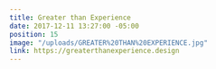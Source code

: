 ```yaml
---
title: Greater than Experience
date: 2017-12-11 13:27:00 -05:00
position: 15
image: "/uploads/GREATER%20THAN%20EXPERIENCE.jpg"
link: https://greaterthanexperience.design
---
```


